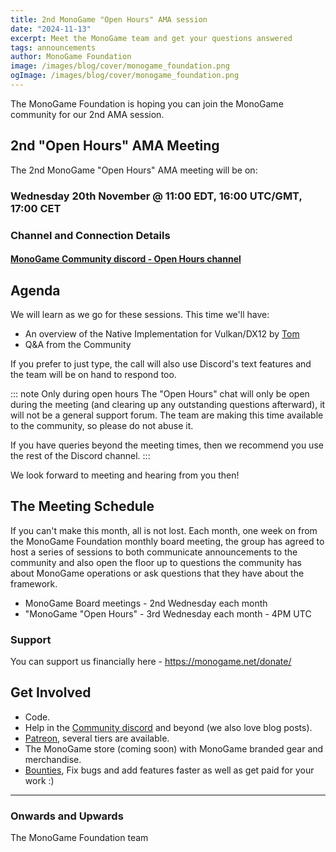 ```yaml
---
title: 2nd MonoGame "Open Hours" AMA session
date: "2024-11-13"
excerpt: Meet the MonoGame team and get your questions answered
tags: announcements
author: MonoGame Foundation
image: /images/blog/cover/monogame_foundation.png
ogImage: /images/blog/cover/monogame_foundation.png
---
```


The MonoGame Foundation is hoping you can join the MonoGame community for our 2nd AMA session.

## 2nd "Open Hours" AMA Meeting

The 2nd MonoGame "Open Hours" AMA meeting will be on:

### Wednesday 20th November @ 11:00 EDT, 16:00 UTC/GMT, 17:00 CET 

### Channel and Connection Details

#### [MonoGame Community discord - Open Hours channel](https://discord.gg/monogame?event=1306314938402340884)

## Agenda

We will learn as we go for these sessions.
This time we'll have:
* An overview of the Native Implementation for Vulkan/DX12 by [Tom](https://github.com/tomspilman)
* Q&A from the Community

If you prefer to just type, the call will also use Discord's text features and the team will be on hand to respond too.

::: note Only during open hours
The "Open Hours" chat will only be open during the meeting (and clearing up any outstanding questions afterward), it will not be a general support forum.  The team are making this time available to the community, so please do not abuse it.

If you have queries beyond the meeting times, then we recommend you use the rest of the Discord channel.
:::

We look forward to meeting and hearing from you then!

## The Meeting Schedule

If you can't make this month, all is not lost. Each month, one week on from the MonoGame Foundation monthly board meeting, the group has agreed to host a series of sessions to both communicate announcements to the community and also open the floor up to questions the community has about MonoGame operations or ask questions that they have about the framework.

* MonoGame Board meetings - 2nd Wednesday each month
* "MonoGame "Open Hours" - 3rd Wednesday each month - 4PM UTC

### Support

You can support us financially here - https://monogame.net/donate/


## Get Involved

- Code.
- Help in the [Community discord](https://discord.gg/monogame) and beyond (we also love blog posts).
- [Patreon](https://www.patreon.com/bePatron?u=3142012), several tiers are available.
- The MonoGame store (coming soon) with MonoGame branded gear and merchandise.
- [Bounties](https://github.com/MonoGame/MonoGame/issues/8120), Fix bugs and add features faster as well as get paid for your work :)

---

### Onwards and Upwards

The MonoGame Foundation team
